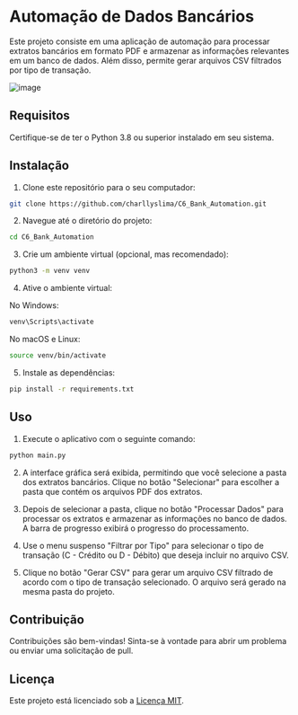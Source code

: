# Automação de Dados Bancários

Este projeto consiste em uma aplicação de automação para processar extratos bancários em formato PDF e armazenar as informações relevantes em um banco de dados. Além disso, permite gerar arquivos CSV filtrados por tipo de transação.

![image](https://github.com/charllyslima/C6_Bank_Automation/assets/96506145/5db25526-6608-4c32-8113-edb57cee8a43)

## Requisitos

Certifique-se de ter o Python 3.8 ou superior instalado em seu sistema.

## Instalação

1. Clone este repositório para o seu computador:

```bash
git clone https://github.com/charllyslima/C6_Bank_Automation.git
```

2. Navegue até o diretório do projeto:

```bash
cd C6_Bank_Automation
```

3. Crie um ambiente virtual (opcional, mas recomendado):

```bash
python3 -m venv venv
```

4. Ative o ambiente virtual:

No Windows:

```bash
venv\Scripts\activate
```

No macOS e Linux:

```bash
source venv/bin/activate
```

5. Instale as dependências:

```bash
pip install -r requirements.txt
```

## Uso

1. Execute o aplicativo com o seguinte comando:

```bash
python main.py
```

2. A interface gráfica será exibida, permitindo que você selecione a pasta dos extratos bancários. Clique no botão "Selecionar" para escolher a pasta que contém os arquivos PDF dos extratos.

3. Depois de selecionar a pasta, clique no botão "Processar Dados" para processar os extratos e armazenar as informações no banco de dados. A barra de progresso exibirá o progresso do processamento.

4. Use o menu suspenso "Filtrar por Tipo" para selecionar o tipo de transação (C - Crédito ou D - Débito) que deseja incluir no arquivo CSV.

5. Clique no botão "Gerar CSV" para gerar um arquivo CSV filtrado de acordo com o tipo de transação selecionado. O arquivo será gerado na mesma pasta do projeto.

## Contribuição

Contribuições são bem-vindas! Sinta-se à vontade para abrir um problema ou enviar uma solicitação de pull.

## Licença

Este projeto está licenciado sob a [Licença MIT](LICENSE).

